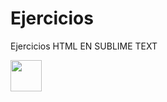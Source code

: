 # Ejercicios
Ejercicios HTML EN SUBLIME TEXT




 <DIV>
   <img src=https//www.easyappcode.com/upload/post-716768416.jpg width="50" height="50">
  
 </DIV>
